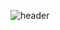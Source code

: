 ![header](https://capsule-render.vercel.app/api?type=slice&color=082032&height=300&section=header&text=Kidsnote&fontSize=90&fontColor=fff&rotate=18&fontAlign=58&fontAlignY=33&desc=Hope&descSize=25&&descAlign=87&descAlignY=38)
